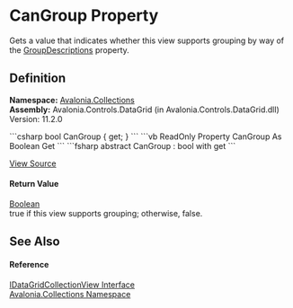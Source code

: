 # CanGroup Property


Gets a value that indicates whether this view supports grouping by way of the <a href="https://learn.microsoft.com/dotnet/api/system.componentmodel.icollectionview.groupdescriptions" target="_blank" rel="noopener noreferrer">GroupDescriptions</a> property.



## Definition
**Namespace:** <a href="N_Avalonia_Collections">Avalonia.Collections</a>  
**Assembly:** Avalonia.Controls.DataGrid (in Avalonia.Controls.DataGrid.dll) Version: 11.2.0

<Tabs groupId="api-code-preview">
<TabItem value="csharp" label="C#">
```csharp
bool CanGroup { get; }
```
</TabItem>
<TabItem value="vb" label="VB">
```vb
ReadOnly Property CanGroup As Boolean
	Get
```
</TabItem>
<TabItem value="fsharp" label="F#">
```fsharp
abstract CanGroup : bool with get
```
</TabItem>
</Tabs>



<a href="https://github.com/AvaloniaUI/Avalonia/tree/master/src/Avalonia.Controls.DataGrid/Collections/IDataGridCollectionView.cs" title="View the source code">View Source</a>



#### Return Value
<a href="https://learn.microsoft.com/dotnet/api/system.boolean" target="_blank" rel="noopener noreferrer">Boolean</a>  
true if this view supports grouping; otherwise, false.

## See Also


#### Reference
<a href="T_Avalonia_Collections_IDataGridCollectionView">IDataGridCollectionView Interface</a>  
<a href="N_Avalonia_Collections">Avalonia.Collections Namespace</a>  

